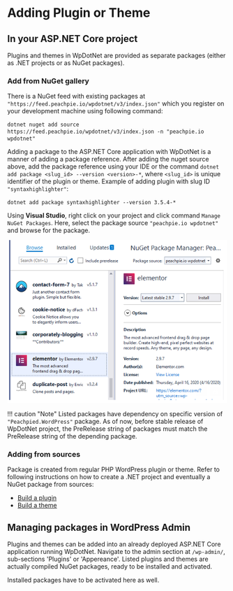 # Adding Plugin or Theme

## In your ASP.NET Core project

Plugins and themes in WpDotNet are provided as separate packages (either as .NET projects or as NuGet packages). 

### Add from NuGet gallery

There is a NuGet feed with existing packages at `"https://feed.peachpie.io/wpdotnet/v3/index.json"` which you register on your development machine using following command:

```shell
dotnet nuget add source https://feed.peachpie.io/wpdotnet/v3/index.json -n "peachpie.io wpdotnet"
```

Adding a package to the ASP.NET Core application with WpDotNet is a manner of adding a package reference. After adding the nuget source above, add the package reference using your IDE or the command `dotnet add package <slug_id> --version <version>-*`, where `<slug_id>` is unique identifier of the plugin or theme. Example of adding plugin with slug ID `"syntaxhighlighter"`:

```shell
dotnet add package syntaxhighlighter --version 3.5.4-*
```

Using **Visual Studio**, right click on your project and click command `Manage NuGet Packages`. Here, select the package source `"peachpie.io wpdotnet"` and browse for the package.

![WpDotNet NugGet Feed in VS](img/vs-gallery.png)

!!! caution "Note"
    Listed packages have dependency on specific version of `"Peachpied.WordPress"` package. As of now, before stable release of WpDotNet project, the PreRelease string of packages must match the PreRelease string of the depending package.

### Adding from sources

 Package is created from regular PHP WordPress plugin or theme. Refer to following instructions on how to create a .NET project and eventually a NuGet package from sources:

- [Build a plugin](../build-php-plugin/)
- [Build a theme](../build-php-theme/)

## Managing packages in WordPress Admin

Plugins and themes can be added into an already deployed ASP.NET Core application running WpDotNet. Navigate to the admin section at `/wp-admin/`, sub-sections 'Plugins' or 'Appereance'. Listed plugins and themes are actually compiled NuGet packages, ready to be installed and activated.

Installed packages have to be activated here as well.
